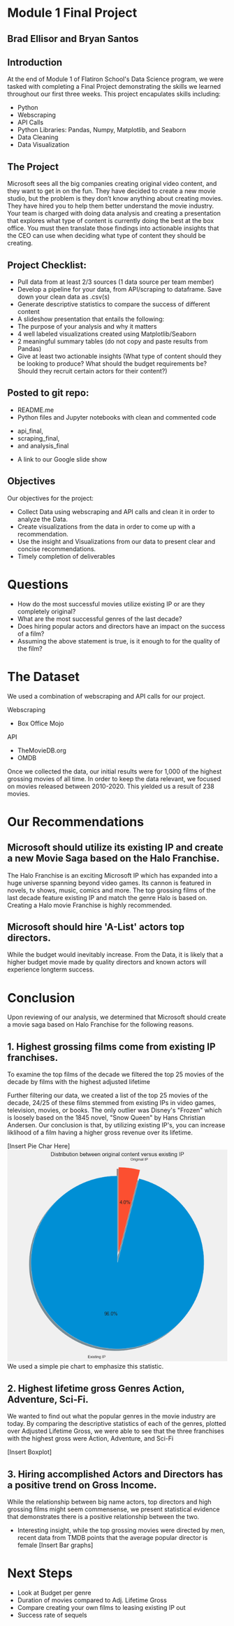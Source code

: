 # Module 1 Final Project

## Brad Ellisor and Bryan Santos

## Introduction

At the end of Module 1 of Flatiron School's Data Science program, we were tasked with completing a Final Project demonstrating the skills we learned throughout our first three weeks. This project encapulates skills including:

* Python
* Webscraping
* API Calls
* Python Libraries: Pandas, Numpy, Matplotlib, and Seaborn
* Data Cleaning
* Data Visualization

## The Project

Microsoft sees all the big companies creating original video content, and they want to get in on the fun. They have decided to create a new movie studio, but the problem is they don’t know anything about creating movies. They have hired you to help them better understand the movie industry.
Your team is charged with doing data analysis and creating a presentation that explores what type of content is currently doing the best at the box office. You must then translate those findings into actionable insights that the CEO can use when deciding what type of content they should be creating.

## Project Checklist:

- Pull data from at least 2/3 sources (1 data source per team member)
- Develop a pipeline for your data, from API/scraping to dataframe. Save down your clean data as .csv(s)
- Generate descriptive statistics to compare the success of different content 
- A slideshow presentation that entails the following:
- The purpose of your analysis and why it matters
- 4 well labeled visualizations created using Matplotlib/Seaborn
- 2 meaningful summary tables (do not copy and paste results from Pandas)
- Give at least two actionable insights (What type of content should they be looking to
produce? What should the budget requirements be? Should they recruit certain actors for their content?)

## Posted to git repo:
- README.me
- Python files and Jupyter notebooks with clean and commented code
* api_final, 
* scraping_final,
* and analysis_final
- A link to our Google slide show



## Objectives

Our objectives for the project:

* Collect Data using webscraping and API calls and clean it in order to analyze the Data.
* Create visualizations from the data in order to come up with a recommendation.
* Use the insight and Visualizations from our data to present clear and concise recommendations.
* Timely completion of deliverables

# Questions 
* How do the most successful movies utilize existing IP or are they completely original?
* What are the most successful genres of the last decade?
* Does hiring popular actors and directors have an impact on the success of a film?
* Assuming the above statement is true, is it enough to for the quality of the film?

# The Dataset
We used a combination of webscraping and API calls for our project. 

Webscraping
* Box Office Mojo

API
 * TheMovieDB.org
 * OMDB

Once we collected the data, our initial results were for 1,000 of the highest grossing movies of all time. In order to keep the data relevant, we focused on movies released between 2010-2020. This yielded us a result of 238 movies. 

# Our Recommendations

## Microsoft should utilize its existing IP and create a new Movie Saga based on the Halo Franchise.
The Halo Franchise is an exciting Microsoft IP which has expanded into a huge universe spanning beyond video games. Its cannon is featured in novels, tv shows, music, comics and more. The top grossing films of the last decade feature existing IP and match the genre Halo is based on. Creating a Halo movie Franchise is highly recommended.

## Microsoft should hire 'A-List' actors top directors.
While the budget would inevitably increase. From the Data, it is likely that a higher budget movie made by quality directors and known actors will experience longterm success.

# Conclusion

Upon reviewing of our analysis, we determined that Microsoft should create a movie saga based on Halo Franchise for the following reasons.

## 1. Highest grossing films come from existing IP franchises.
To examine the top films of the decade we filtered the top 25 movies of the decade by films with the highest adjusted lifetime 

Further filtering our data, we created a list of the top 25 movies of the decade, 24/25 of these films stemmed from existing IPs in video games, television, movies, or books. The only outlier was Disney's "Frozen" which is loosely based on the 1845 novel, "Snow Queen" by Hans Christian Andersen. Our conclusion is that, by utilizing existing IP's, you can increase liklihood of a film having a higher gross revenue over its lifetime.


[Insert Pie Char Here]
![Pie Chart](/images/pie_chart_og_ip.png)
We used a simple pie chart to emphasize this statistic.

## 2. Highest lifetime gross  Genres Action, Adventure, Sci-Fi.

We wanted to find out what the popular genres in the movie industry are today. By comparing the descriptive statistics of each of the genres, plotted over Adjusted Lifetime Gross, we were able to see that the three franchises with the highest gross were Action, Adventure, and Sci-Fi

[Insert Boxplot]

## 3. Hiring accomplished Actors and Directors has a positive trend on Gross Income.
While the relationship between big name actors, top directors and high grossing films might seem commensense, we present statistical evidence that demonstrates there is a positive relationship between the two. 

* Interesting insight, while the top grossing movies were directed by men, recent data from TMDB points that the average popular director is female
[Insert Bar graphs]


# Next Steps

* Look at Budget per genre
* Duration of movies compared to Adj. Lifetime Gross
* Compare creating your own films to leasing existing IP out 
* Success rate of sequels